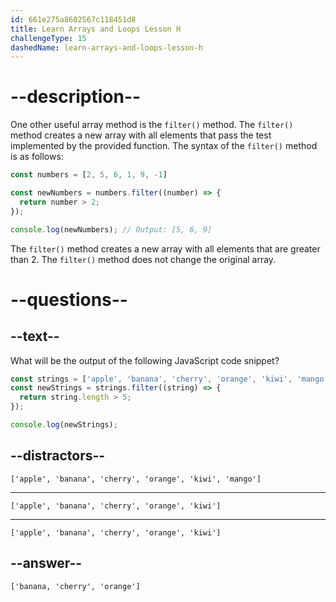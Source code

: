 ```yaml
---
id: 661e275a8602567c118451d8
title: Learn Arrays and Loops Lesson H
challengeType: 15
dashedName: learn-arrays-and-loops-lesson-h
---
```

# --description--

One other useful array method is the `filter()` method. The `filter()` method creates a new array with all elements that pass the test implemented by the provided function. The syntax of the `filter()` method is as follows:

```javascript
const numbers = [2, 5, 6, 1, 9, -1]

const newNumbers = numbers.filter((number) => {
  return number > 2;
});

console.log(newNumbers); // Output: [5, 6, 9]
```

The `filter()` method creates a new array with all elements that are greater than 2. The `filter()` method does not change the original array.

# --questions--

## --text--

What will be the output of the following JavaScript code snippet?

```javascript
const strings = ['apple', 'banana', 'cherry', 'orange', 'kiwi', 'mango'];
const newStrings = strings.filter((string) => {
  return string.length > 5;
});

console.log(newStrings);
```

## --distractors--

`['apple', 'banana', 'cherry', 'orange', 'kiwi', 'mango']`

---

`['apple', 'banana', 'cherry', 'orange', 'kiwi']`

---

`['apple', 'banana', 'cherry', 'orange', 'kiwi']`

## --answer--

`['banana, 'cherry', 'orange']`


